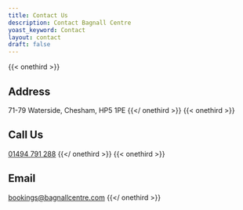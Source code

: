 ```yaml
---
title: Contact Us
description: Contact Bagnall Centre
yoast_keyword: Contact
layout: contact
draft: false
---
```

{{< onethird >}}
## Address
71-79 Waterside, 
Chesham, 
HP5 1PE
{{</ onethird >}}
{{< onethird >}}
## Call Us
[01494 791 288](tel:01494791288)
{{</ onethird >}}
{{< onethird >}}
## Email
[bookings@bagnallcentre.com](mailto:bookings@bagnallcentre.com)
{{</ onethird >}}
